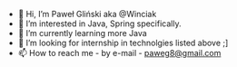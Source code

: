 - 👋 Hi, I’m  Paweł Gliński aka @Winciak
- 👀 I’m interested in Java, Spring specifically. 
- 🌱 I’m currently learning more Java 
- 💞️ I’m looking for internship in technolgies listed above ;]
- 📫 How to reach me - by e-mail - paweg8@gmail.com



